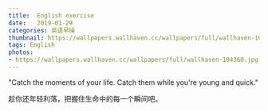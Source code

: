 ```yaml
---
title:  English exercise
date:   2019-01-29
categories: 英语早操
thumbnail: https://wallpapers.wallhaven.cc/wallpapers/full/wallhaven-104360.jpg
tags: English
photos:
- https://wallpapers.wallhaven.cc/wallpapers/full/wallhaven-104360.jpg
---
```


"Catch the moments of your life. Catch them while you're young and quick."
<p>趁你还年轻利落，把握住生命中的每一个瞬间吧。</p>
